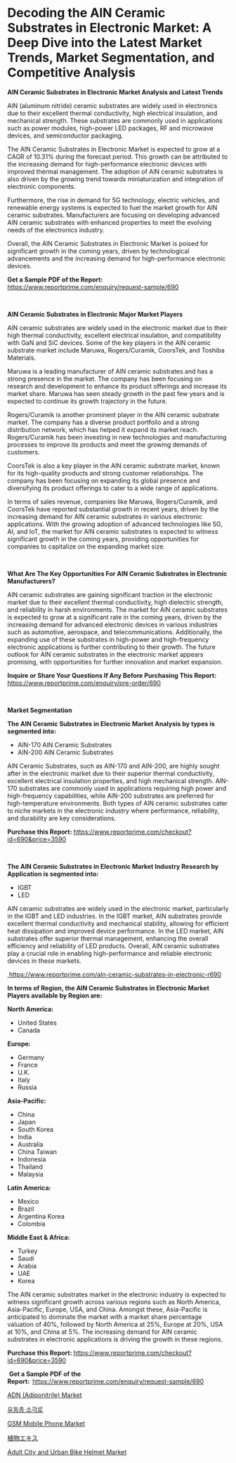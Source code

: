 <p><h1>Decoding the AlN Ceramic Substrates in Electronic Market: A Deep Dive into the Latest Market Trends, Market Segmentation, and Competitive Analysis</h1></p><p><strong>AlN Ceramic Substrates in Electronic Market Analysis and Latest Trends</strong></p>
<p><p>AlN (aluminum nitride) ceramic substrates are widely used in electronics due to their excellent thermal conductivity, high electrical insulation, and mechanical strength. These substrates are commonly used in applications such as power modules, high-power LED packages, RF and microwave devices, and semiconductor packaging.</p><p>The AlN Ceramic Substrates in Electronic Market is expected to grow at a CAGR of 10.31% during the forecast period. This growth can be attributed to the increasing demand for high-performance electronic devices with improved thermal management. The adoption of AlN ceramic substrates is also driven by the growing trend towards miniaturization and integration of electronic components.</p><p>Furthermore, the rise in demand for 5G technology, electric vehicles, and renewable energy systems is expected to fuel the market growth for AlN ceramic substrates. Manufacturers are focusing on developing advanced AlN ceramic substrates with enhanced properties to meet the evolving needs of the electronics industry.</p><p>Overall, the AlN Ceramic Substrates in Electronic Market is poised for significant growth in the coming years, driven by technological advancements and the increasing demand for high-performance electronic devices.</p></p>
<p><strong>Get a Sample PDF of the Report:&nbsp;</strong> <a href="https://www.reportprime.com/enquiry/request-sample/690">https://www.reportprime.com/enquiry/request-sample/690</a></p>
<p>&nbsp;</p>
<p><strong>AlN Ceramic Substrates in Electronic Major Market Players</strong></p>
<p><p>AlN ceramic substrates are widely used in the electronic market due to their high thermal conductivity, excellent electrical insulation, and compatibility with GaN and SiC devices. Some of the key players in the AlN ceramic substrate market include Maruwa, Rogers/Curamik, CoorsTek, and Toshiba Materials.</p><p>Maruwa is a leading manufacturer of AlN ceramic substrates and has a strong presence in the market. The company has been focusing on research and development to enhance its product offerings and increase its market share. Maruwa has seen steady growth in the past few years and is expected to continue its growth trajectory in the future.</p><p>Rogers/Curamik is another prominent player in the AlN ceramic substrate market. The company has a diverse product portfolio and a strong distribution network, which has helped it expand its market reach. Rogers/Curamik has been investing in new technologies and manufacturing processes to improve its products and meet the growing demands of customers.</p><p>CoorsTek is also a key player in the AlN ceramic substrate market, known for its high-quality products and strong customer relationships. The company has been focusing on expanding its global presence and diversifying its product offerings to cater to a wide range of applications.</p><p>In terms of sales revenue, companies like Maruwa, Rogers/Curamik, and CoorsTek have reported substantial growth in recent years, driven by the increasing demand for AlN ceramic substrates in various electronic applications. With the growing adoption of advanced technologies like 5G, AI, and IoT, the market for AlN ceramic substrates is expected to witness significant growth in the coming years, providing opportunities for companies to capitalize on the expanding market size.</p></p>
<p>&nbsp;</p>
<p><strong>What Are The Key Opportunities For AlN Ceramic Substrates in Electronic Manufacturers?</strong></p>
<p><p>AlN ceramic substrates are gaining significant traction in the electronic market due to their excellent thermal conductivity, high dielectric strength, and reliability in harsh environments. The market for AlN ceramic substrates is expected to grow at a significant rate in the coming years, driven by the increasing demand for advanced electronic devices in various industries such as automotive, aerospace, and telecommunications. Additionally, the expanding use of these substrates in high-power and high-frequency electronic applications is further contributing to their growth. The future outlook for AlN ceramic substrates in the electronic market appears promising, with opportunities for further innovation and market expansion.</p></p>
<p><strong>Inquire or Share Your Questions If Any Before Purchasing This Report:</strong> <a href="https://www.reportprime.com/enquiry/pre-order/690">https://www.reportprime.com/enquiry/pre-order/690</a></p>
<p>&nbsp;</p>
<p><strong>Market Segmentation</strong></p>
<p><strong>The AlN Ceramic Substrates in Electronic Market Analysis by types is segmented into:</strong></p>
<p><ul><li>AlN-170 AlN Ceramic Substrates</li><li>AlN-200 AlN Ceramic Substrates</li></ul></p>
<p><p>AlN Ceramic Substrates, such as AlN-170 and AlN-200, are highly sought after in the electronic market due to their superior thermal conductivity, excellent electrical insulation properties, and high mechanical strength. AlN-170 substrates are commonly used in applications requiring high power and high-frequency capabilities, while AlN-200 substrates are preferred for high-temperature environments. Both types of AlN ceramic substrates cater to niche markets in the electronic industry where performance, reliability, and durability are key considerations.</p></p>
<p><strong>Purchase this Report:&nbsp;</strong><a href="https://www.reportprime.com/checkout?id=690&price=3590">https://www.reportprime.com/checkout?id=690&price=3590</a></p>
<p>&nbsp;</p>
<p><strong>The AlN Ceramic Substrates in Electronic Market Industry Research by Application is segmented into:</strong></p>
<p><ul><li>IGBT</li><li>LED</li></ul></p>
<p><p>AlN ceramic substrates are widely used in the electronic market, particularly in the IGBT and LED industries. In the IGBT market, AlN substrates provide excellent thermal conductivity and mechanical stability, allowing for efficient heat dissipation and improved device performance. In the LED market, AlN substrates offer superior thermal management, enhancing the overall efficiency and reliability of LED products. Overall, AlN ceramic substrates play a crucial role in enabling high-performance and reliable electronic devices in these markets.</p></p>
<p><a href="https://www.reportprime.com/aln-ceramic-substrates-in-electronic-r690">&nbsp;https://www.reportprime.com/aln-ceramic-substrates-in-electronic-r690</a></p>
<p><strong>In terms of Region, the AlN Ceramic Substrates in Electronic Market Players available by Region are:</strong></p>
<p>
    <p> <strong> North America: </strong>
        <ul>
            <li>United States</li>
            <li>Canada</li>
        </ul>
        </p> 
    <p> <strong> Europe: </strong>
        <ul>
            <li>Germany</li>
            <li>France</li>
            <li>U.K.</li>
            <li>Italy</li>
            <li>Russia</li>
        </ul>
        </p> 
    <p> <strong> Asia-Pacific: </strong>
        <ul>
            <li>China</li>
            <li>Japan</li>
            <li>South Korea</li>
            <li>India</li>
            <li>Australia</li>
            <li>China Taiwan</li>
            <li>Indonesia</li>
            <li>Thailand</li>
            <li>Malaysia</li>
        </ul>
        </p> 
    <p> <strong> Latin America: </strong>
        <ul>
            <li>Mexico</li>
            <li>Brazil</li>
            <li>Argentina Korea</li>
            <li>Colombia</li>
        </ul>
        </p> 
    <p> <strong> Middle East & Africa: </strong>
        <ul>
            <li>Turkey</li>
            <li>Saudi</li>
            <li>Arabia</li>
            <li>UAE</li>
            <li>Korea</li>
        </ul>
    </p>
    </p>
<p><p>The AlN ceramic substrates market in the electronic industry is expected to witness significant growth across various regions such as North America, Asia-Pacific, Europe, USA, and China. Amongst these, Asia-Pacific is anticipated to dominate the market with a market share percentage valuation of 40%, followed by North America at 25%, Europe at 20%, USA at 10%, and China at 5%. The increasing demand for AlN ceramic substrates in electronic applications is driving the growth in these regions.</p></p>
<p><strong>Purchase this Report: </strong><a href="https://www.reportprime.com/checkout?id=690&price=3590">https://www.reportprime.com/checkout?id=690&price=3590</a></p>
<p>&nbsp;<strong>Get a Sample PDF of the Report:&nbsp;&nbsp;</strong><a href="https://www.reportprime.com/enquiry/request-sample/690">https://www.reportprime.com/enquiry/request-sample/690</a></p>
<p><strong></strong></p>
<p><p><a href="https://github.com/airdrophunter675/Market-Research-Report-List-1/blob/main/adn-adiponitrile-market.md">ADN (Adiponitrile) Market</a></p><p><a href="https://medium.com/@powerairdrop95/%EA%B8%80%EB%A1%9C%EB%B2%8C-%EC%9C%A0%EB%8F%99%ED%99%94-%EC%9A%B4%EB%B0%98%EB%A1%9C-%EC%86%8C%EA%B0%81%EB%A1%9C-%EC%8B%9C%EC%9E%A5-%EA%B7%9C%EB%AA%A8%EB%8A%94-%EC%97%B0%ED%8F%89%EA%B7%A0-%EC%84%B1%EC%9E%A5%EB%A5%A0-12-3-%EC%97%90-6610c9c62f21">유동층 소각로</a></p><p><a href="https://www.linkedin.com/pulse/global-gsm-mobile-phone-market-focus-application-end-use-15wle">GSM Mobile Phone Market</a></p><p><a href="https://medium.com/@josuehezog2023/%E6%A4%8D%E7%89%A9%E6%8A%BD%E5%87%BA%E7%89%A9%E5%B8%82%E5%A0%B4%E3%82%B7%E3%82%A7%E3%82%A2%E3%81%8A%E3%82%88%E3%81%B3%E6%96%B0%E3%81%97%E3%81%84%E3%83%88%E3%83%AC%E3%83%B3%E3%83%89%E5%88%86%E6%9E%90-%E3%81%9D%E3%81%AE%E7%A8%AE%E9%A1%9E-%E5%BF%9C%E7%94%A8-%E6%9C%80%E7%B5%82%E7%94%A8%E9%80%94%E5%88%A5%E3%81%8A%E3%82%88%E3%81%B32024%E5%B9%B4%E3%81%8B%E3%82%892031%E5%B9%B4%E3%81%BE%E3%81%A7%E3%81%AE%E4%BA%88%E6%B8%AC%E3%81%AB%E3%82%88%E3%82%8B-f9dc64966a56">植物エキス</a></p><p><a href="https://github.com/ayamsauke86/Market-Research-Report-List-1/blob/main/adult-city-and-urban-bike-helmet-market.md">Adult City and Urban Bike Helmet Market</a></p></p>